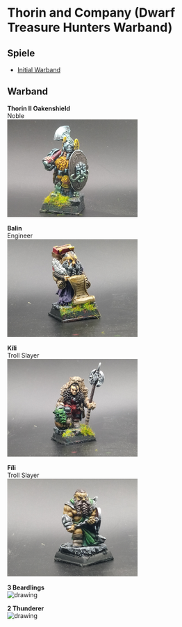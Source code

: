# Thorin and Company (Dwarf Treasure Hunters Warband)  
## Spiele 
 - [Initial Warband](Campaign_Log.md#initial-warband)


## Warband
**Thorin II Oakenshield**  
Noble  
<img src="Pics/Noble.jpg" alt="drawing" width="300"/>

**Balin**  
Engineer  
<img src="Pics/Engineer.jpg" alt="drawing" width="300"/>

**Kíli**  
Troll Slayer  
<img src="Pics/Slayer1.jpg" alt="drawing" width="300"/>

**Fíli**  
Troll Slayer  
<img src="Pics/Slayer2.jpg" alt="drawing" width="300"/>

**3 Beardlings**  
<img src="Pics/Beardlings.jpg" alt="drawing" width="300"/>

**2 Thunderer**  
<img src="Pics/Thunderer1.jpg" alt="drawing" width="300"/>
